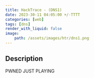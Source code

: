 ```yaml
---
title: HackTrace - (DNS1)
date: 2023-30-11 04:05:00 +/-TTTT
categories: [web]
tags: [dns]
render_with_liquid: false
image:
    path: /assets/images/htr/dns1.png
---
```

## Description

PWNED JUST PLAYING
